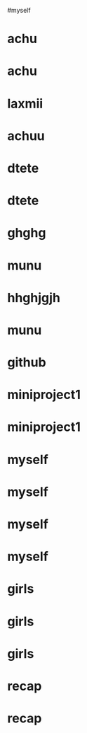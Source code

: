 #myself
# achu
# achu
# laxmii
# achuu
# dtete
# dtete
# ghghg
# munu
# hhghjgjh
# munu
# github
# miniproject1
# miniproject1
# myself
# myself
# myself
# myself
# girls
# girls
# girls
# recap
# recap

